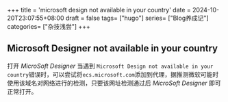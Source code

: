 +++
title = 'microsoft design not available in your country'
date = 2024-10-20T23:07:55+08:00
draft = false
tags= ["hugo"]
series= ["Blog养成记"]
categories= ["杂技浅尝"]
+++


## Microsoft Designer not available in your country
打开 _MicroSoft Designer_ 当遇到 `Microsoft Design not available in your country`错误时，可以尝试将`ecs.microsoft.com`添加到代理，据推测微软可能时使用该域名对网络进行的检测，只要该网址检测通过后 _MicroSoft Designer_ 即可正常打开。 